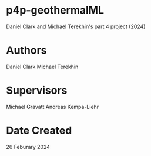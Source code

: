 # p4p-geothermalML
Daniel Clark and Michael Terekhin's part 4 project (2024)

# Authors
Daniel Clark
Michael Terekhin

# Supervisors
Michael Gravatt
Andreas Kempa-Liehr

# Date Created
26 Feburary 2024

